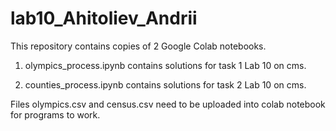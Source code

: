 # lab10_Ahitoliev_Andrii

This repository contains copies of 2 Google Colab notebooks.

1. olympics_process.ipynb contains solutions for task 1 
Lab 10 on cms.

2. counties_process.ipynb contains solutions for task 2 
Lab 10 on cms.

Files olympics.csv and census.csv need to be uploaded into colab notebook
for programs to work.

